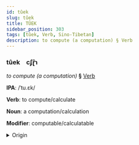 ```yaml
---
id: tûek
slug: tûek
title: TÛEK
sidebar_position: 303
tags: [tûek, Verb, Sino-Tibetan]
description: to compute (a computation) § Verb
---
```


### tûek&emsp;<span kind="abugida">cʄɽ̑ɿ</span>

*to compute (a computation)* **§** [Verb](../../tags/Verb)

**IPA**: /ˈtu.ɛk/

**Verb**: to compute/calculate

**Noun**: a computation/calculation

**Modifier**: computable/calculatable

<details>
    <summary>Origin</summary>
    Burmese တွက် twak /twɛʔ/<br/>
    <em>Sino-Tibetan Language Family</em>
</details>